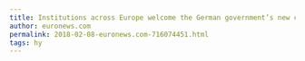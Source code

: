 ```yaml
---
title: Institutions across Europe welcome the German government’s new coalition deal
author: euronews.com
permalink: 2018-02-08-euronews.com-716074451.html
tags: hy
---
```


